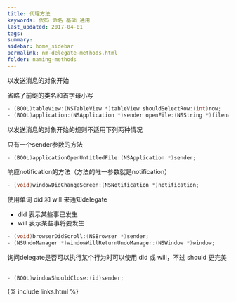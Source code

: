 ```yaml
---
title: 代理方法
keywords: 代码 命名 基础 通用
last_updated: 2017-04-01
tags:
summary:
sidebar: home_sidebar
permalink: nm-delegate-methods.html
folder: naming-methods
---
```


以发送消息的对象开始

省略了前缀的类名和首字母小写

```objective-c
- (BOOL)tableView:(NSTableView *)tableView shouldSelectRow:(int)row;
- (BOOL)application:(NSApplication *)sender openFile:(NSString *)filename;
```

以发送消息的对象开始的规则不适用下列两种情况

只有一个sender参数的方法

```objective-c
- (BOOL)applicationOpenUntitledFile:(NSApplication *)sender;
```

响应notification的方法（方法的唯一参数就是notification）

```objective-c
- (void)windowDidChangeScreen:(NSNotification *)notification;
```

使用单词 did 和 will 来通知delegate

- did 表示某些事已发生
- will 表示某些事将要发生

```objective-c
- (void)browserDidScroll:(NSBrowser *)sender;
- (NSUndoManager *)windowWillReturnUndoManager:(NSWindow *)window;
```

询问delegate是否可以执行某个行为时可以使用 did 或 will，不过 should 更完美  

```objective-c
- (BOOL)windowShouldClose:(id)sender;
```




{% include links.html %}
